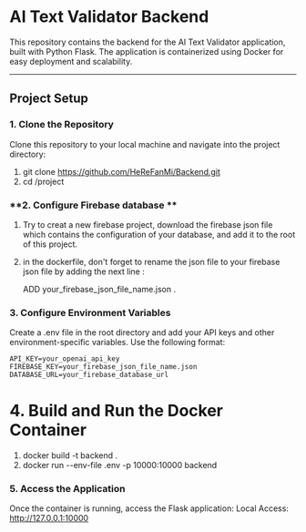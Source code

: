# **AI Text Validator Backend**

This repository contains the backend for the AI Text Validator application, built with Python Flask. The application is containerized using Docker for easy deployment and scalability.

---

## **Project Setup**

### **1. Clone the Repository**

Clone this repository to your local machine and navigate into the project directory:

1. git clone https://github.com/HeReFanMi/Backend.git
2. cd /project

### **2. Configure Firebase database **

1. Try to creat a new firebase project, download the firebase json file which contains the configuration of your database, and add it to the root of this project.

2. in the dockerfile, don't forget to rename the json file to your firebase json file by adding the next line :

    ADD your_firebase_json_file_name.json .

### **3. Configure Environment Variables**

Create a .env file in the root directory and add your API keys and other environment-specific variables. Use the following format:

    API_KEY=your_openai_api_key
    FIREBASE_KEY=your_firebase_json_file_name.json
    DATABASE_URL=your_firebase_database_url

# **4. Build and Run the Docker Container**

1. docker build -t backend .
2. docker run --env-file .env -p 10000:10000 backend


### **5. Access the Application**

Once the container is running, access the Flask application:
Local Access: http://127.0.0.1:10000
